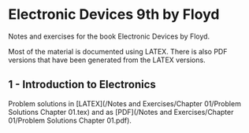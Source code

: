 # Electronic Devices 9th by Floyd
Notes and exercises for the book Electronic Devices by Floyd.

Most of the material is documented using LATEX. There is also PDF versions that have been generated from the LATEX versions.   

## 1 - Introduction to Electronics  
Problem solutions in [LATEX](/Notes and Exercises/Chapter 01/Problem Solutions Chapter 01.tex) and as [PDF](/Notes and Exercises/Chapter 01/Problem Solutions Chapter 01.pdf).  
